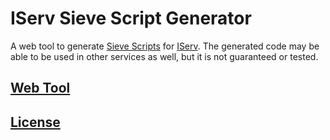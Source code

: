 # IServ Sieve Script Generator

A web tool to generate [Sieve Scripts](https://iserv-akademie.de/shared-data/videos/sonstige/sieve-script) for [IServ](https://iserv.de/).
The generated code may be able to be used in other services as well, but it is not guaranteed or tested.

## [Web Tool](https://barsch2006.github.io/iserv-sieve-script-generator/)

## [License](LICENSE)

